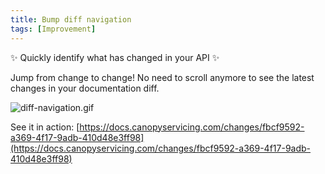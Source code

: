 ```yaml
---
title: Bump diff navigation
tags: [Improvement]
---
```


✨  Quickly identify what has changed in your API ✨ 

Jump from change to change! No need to scroll anymore to see the latest changes in your documentation diff.

![diff-navigation.gif](/images/updates/diff-navigation.gif)

See it in action: [https://docs.canopyservicing.com/changes/fbcf9592-a369-4f17-9adb-410d48e3ff98](https://docs.canopyservicing.com/changes/fbcf9592-a369-4f17-9adb-410d48e3ff98)

